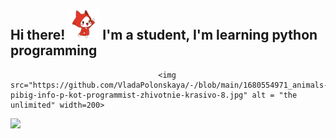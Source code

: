 ## Hi there! <img src="https://github.com/VladaPolonskaya/-.-hi/blob/main/free-sticker-hi-7075181.png" alt = "the unlimited" width=50>  I'm a student, I'm learning python programming 

                                     <img src="https://github.com/VladaPolonskaya/-/blob/main/1680554971_animals-pibig-info-p-kot-programmist-zhivotnie-krasivo-8.jpg" alt = "the unlimited" width=200>

<img src="https://img.shields.io/badge/py-python-blue?style=plastic">


